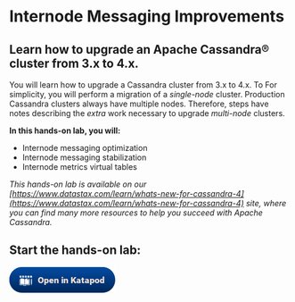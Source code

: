 # Internode Messaging Improvements

## Learn how to upgrade an Apache Cassandra® cluster from 3.x to 4.x.

You will learn how to upgrade a Cassandra cluster from 3.x to 4.x. To For simplicity, you will perform a migration of a *single-node* cluster. Production Cassandra clusters always have multiple nodes. Therefore, steps have notes describing the *extra* work necessary to upgrade *multi-node* clusters.

**In this hands-on lab, you will:**
* Internode messaging optimization
* Internode messaging stabilization
* Internode metrics virtual tables

_This hands-on lab is available on our [https://www.datastax.com/learn/whats-new-for-cassandra-4](https://www.datastax.com/learn/whats-new-for-cassandra-4) site, where you can find many more resources to help you succeed with Apache Cassandra._

## Start the hands-on lab:

[![Open in KataPod](https://github.com/DataStax-Academy/katapod-shared-assets/blob/main/images/open-in-katapod.png)](https://gitpod.io/#https://github.com/ArtemChebotko/cassandra4-internode-messaging/)
